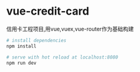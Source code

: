 # vue-credit-card

信用卡工程项目,用vue,vuex,vue-router作为基础构建

``` bash
# install dependencies
npm install

# serve with hot reload at localhost:8080
npm run dev

```
